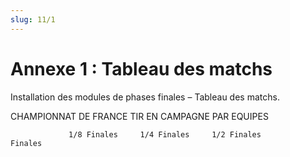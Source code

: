 ```yaml
---
slug: 11/1
---
```


# Annexe 1 : Tableau des matchs

Installation des modules de phases finales – Tableau des matchs.

CHAMPIONNAT DE FRANCE TIR EN CAMPAGNE PAR EQUIPES

                 1/8 Finales     1/4 Finales     1/2 Finales             Finales
